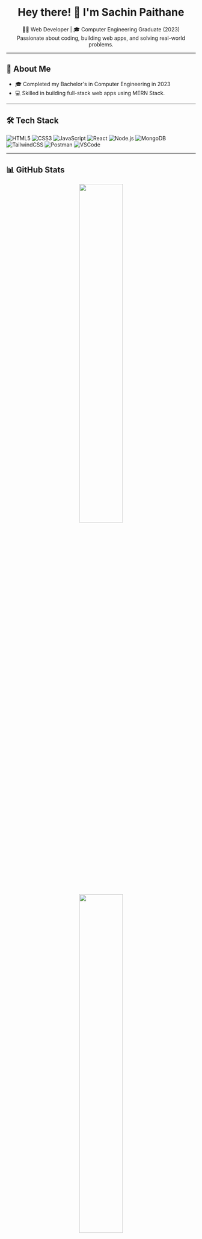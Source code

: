 <h1 align="center">Hey there! 👋 I'm Sachin Paithane</h1>
<p align="center">
  👨‍💻 Web Developer | 🎓 Computer Engineering Graduate (2023) <br>
  Passionate about coding, building web apps, and solving real-world problems.
</p>

---

## 💫 About Me

- 🎓 Completed my Bachelor's in Computer Engineering in 2023  
- 💻 Skilled in building full-stack web apps using MERN Stack. 

---

## 🛠️ Tech Stack

<p align="left">
  <img src="https://img.shields.io/badge/HTML5-E34F26?style=for-the-badge&logo=html5&logoColor=white" alt="HTML5" />
  <img src="https://img.shields.io/badge/CSS3-1572B6?style=for-the-badge&logo=css3&logoColor=white" alt="CSS3" />
  <img src="https://img.shields.io/badge/JavaScript-F7DF1E?style=for-the-badge&logo=javascript&logoColor=black" alt="JavaScript" />
  <img src="https://img.shields.io/badge/React-20232A?style=for-the-badge&logo=react" alt="React" />
  <img src="https://img.shields.io/badge/Node.js-339933?style=for-the-badge&logo=node.js" alt="Node.js" />
  <img src="https://img.shields.io/badge/MongoDB-47A248?style=for-the-badge&logo=mongodb&logoColor=white" alt="MongoDB" />
  <img src="https://img.shields.io/badge/TailwindCSS-38B2AC?style=for-the-badge&logo=tailwind-css&logoColor=white" alt="TailwindCSS" />
  <img src="https://img.shields.io/badge/Postman-FF6C37?style=for-the-badge&logo=postman&logoColor=white" alt="Postman" />
  <img src="https://img.shields.io/badge/VSCode-007ACC?style=for-the-badge&logo=visual-studio-code&logoColor=white" alt="VSCode" />
</p>

---

## 📊 GitHub Stats

<p align="center">
  <img src="https://github-readme-stats.vercel.app/api?username=spaithane9172&show_icons=true&theme=tokyonight" width="48%" />
</p>
<p align="center">
  <img src="https://github-readme-stats.vercel.app/api/top-langs/?username=spaithane9172&layout=compact&theme=tokyonight" width="48%" />
</p>
<p align="center">
  <img src="https://streak-stats.demolab.com/?user=spaithane9172&theme=tokyonight" alt="GitHub Streak" />
</p>

---

## 🏆 GitHub Trophies

<p align="center">
  <img src="https://github-profile-trophy.vercel.app/?username=spaithane9172&theme=gruvbox&margin-w=10" />
</p>


---

## 📫 Contact Me

<p align="left">
  <a href="mailto:spaithane9172@gmail.com">
    <img src="https://img.shields.io/badge/Gmail-ContactMe-D14836?style=for-the-badge&logo=gmail&logoColor=white" alt="Gmail" />
  </a>
  <a href="https://www.linkedin.com/in/sachin-paithane/" target="_blank">
    <img src="https://img.shields.io/badge/LinkedIn-Connect-blue?style=for-the-badge&logo=linkedin&logoColor=white" alt="LinkedIn" />
  </a>
</p>

---

<p align="center">Thanks for stopping by! ⭐</p>
